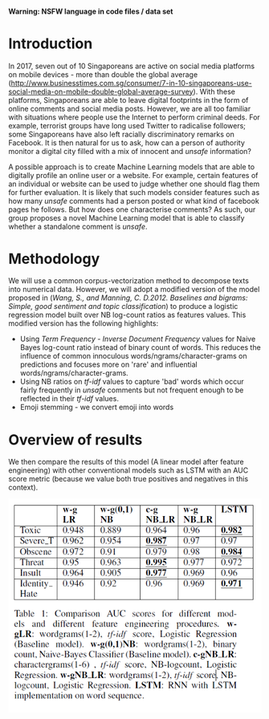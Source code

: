#### Warning: NSFW language in code files / data set

# Introduction
In 2017, seven out of 10 Singaporeans are active on social media platforms on mobile devices - more than double the global average (http://www.businesstimes.com.sg/consumer/7-in-10-singaporeans-use-social-media-on-mobile-double-global-average-survey). With these platforms, Singaporeans are able to leave digital footprints in the form of online comments and social media posts. However, we are all too familiar with situations where people use the Internet to perform criminal deeds. For example, terrorist groups have long used Twitter to radicalise followers; some Singaporeans have also left racially discriminatory remarks on Facebook. It is then natural for us to ask, how can a person of authority monitor a digital city filled with a mix of innocent and _unsafe_ information?

A possible approach is to create Machine Learning models that are able to digitally profile an online user or a website. For example, certain features of an individual or website can be used to judge whether one should flag them for further evaluation. It is likely that such models consider features such as how many _unsafe_ comments had a person posted or what kind of facebook pages he  follows. But how does one characterise comments? As such, our group proposes a novel Machine Learning model that is able to classify whether a standalone comment is _unsafe_.

# Methodology
We will use a common corpus-vectorization method to decompose texts into numerical data. However, we will adopt a modified version of the model proposed in (*Wang,  S.,  and  Manning,  C.  D.2012.  Baselines and bigrams: Simple, good sentiment and topic  classification*) to produce a logistic regression model built over NB log-count ratios as features values. This modified version has the following highlights:
- Using _Term Frequency - Inverse Document Frequency_ values for Naive Bayes log-count ratio instead of binary count of words. This reduces the influence of common innoculous words/ngrams/character-grams on predictions and focuses more on 'rare' and influential words/ngrams/character-grams.
- Using NB ratios on _tf-idf_ values to capture 'bad' words which occur fairly frequently in _unsafe_ comments but not frequent enough to be reflected in their _tf-idf_ values.
- Emoji stemming - we convert emoji into words

 # Overview of results
We then compare the results of this model (A linear model after feature engineering) with other conventional models such as LSTM with an AUC score metric (because we value both true positives and negatives in this context).

 ![alt text](/results/results.png)
 
